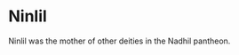 # Ninlil

<meta property="og:description" content="Ninlil was the mother of other deities in the Nadhil pantheon.">

Ninlil was the mother of other deities in the Nadhil pantheon.